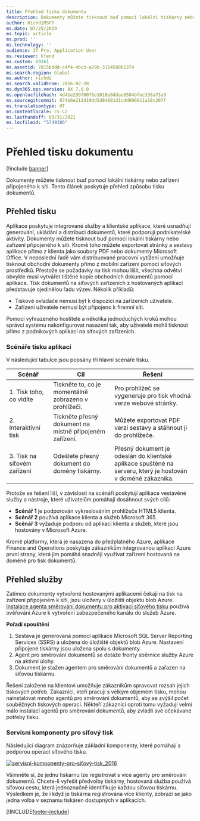 ```yaml
---
title: Přehled tisku dokumentu
description: Dokumenty můžete tisknout buď pomocí lokální tiskárny nebo zařízení připojeného k síti. Tento článek poskytuje přehled způsobu tisku dokumentů.
author: RichdiMSFT
ms.date: 07/25/2019
ms.topic: article
ms.prod: ''
ms.technology: ''
audience: IT Pro, Application User
ms.reviewer: kfend
ms.custom: 69161
ms.assetid: 7815bddd-c4f4-4bc3-a29b-315458065374
ms.search.region: Global
ms.author: richdi
ms.search.validFrom: 2016-02-28
ms.dyn365.ops.version: AX 7.0.0
ms.openlocfilehash: 4d41e299f0076e1016e8ddae8584bfec338a73a9
ms.sourcegitcommit: 074b6e212d19dd5d84881d1cdd096611a18c207f
ms.translationtype: HT
ms.contentlocale: cs-CZ
ms.lasthandoff: 03/31/2021
ms.locfileid: "5749386"
---
```

# <a name="document-printing-overview"></a>Přehled tisku dokumentu

[!include [banner](../includes/banner.md)]

Dokumenty můžete tisknout buď pomocí lokální tiskárny nebo zařízení připojeného k síti. Tento článek poskytuje přehled způsobu tisku dokumentů.

## <a name="printing-overview"></a>Přehled tisku

Aplikace poskytuje integrované služby a klientské aplikace, které usnadňují generování, ukládání a distribuci dokumentů, které podporují podnikatelské aktivity. Dokumenty můžete tisknout buď pomocí lokální tiskárny nebo zařízení připojeného k síti. Kromě toho můžete exportovat stránky a sestavy aplikace přímo z klienta jako soubory PDF nebo dokumenty Microsoft Office. V neposlední řadě vám distribuované pracovní vytížení umožňuje tisknout obchodní dokumenty přímo z mobilní zařízení pomocí síťových prostředků. Přestože se požadavky na tisk mohou lišit, všechna odvětví obvykle musí vytvářet tištěné kopie obchodních dokumentů pomocí aplikace. Tisk dokumentů na síťových zařízeních z hostovaných aplikací představuje ojedinělou řadu výzev. Několik příkladů:

- Tiskové ovladače nemusí být k dispozici na zařízeních uživatele.
- Zařízení uživatele nemusí být připojeno k firemní síti.

Pomocí vyhrazeného hostitele a několika jednoduchých kroků mohou správci systému nakonfigurovat nasazení tak, aby uživatelé mohli tisknout přímo z podnikových aplikací na síťových zařízeních.

### <a name="application-printing-scenarios"></a>Scénáře tisku aplikací 

V následující tabulce jsou popsány tři hlavní scénáře tisku.

| Scénář                        | Cíl                                                      | Řešení |
|---------------------------------|-----------------------------------------------------------|----------|
| 1. Tisk toho, co vidíte        | Tiskněte to, co je momentálně zobrazeno v prohlížeči.             | Pro prohlížeč se vygeneruje pro tisk vhodná verze webové stránky. |
| 2. Interaktivní tisk         | Tiskněte přesný dokument na místně připojeném zařízení. | Můžete exportovat PDF verzi sestavy a stáhnout ji do prohlížeče. |
| 3. Tisk na síťovém zařízení | Odešlete přesný dokument do domény tiskárny.     | Přesný dokument je odeslán do klientské aplikace spuštěné na serveru, který je hostován v doméně zákazníka. |

Protože se řešení liší, v závislosti na scénáři poskytují aplikace vestavěné služby a nástroje, které uživatelům pomáhají dosáhnout svých cílů:

- **Scénář 1** je podporován vykreslováním prohlížeče HTML5 klienta.
- **Scénář 2** používá aplikace klienta a služeb Microsoft 365.
- **Scénář 3** vyžaduje podporu od aplikací klienta a služeb, které jsou hostovány v Microsoft Azure.

Kromě platformy, která je nasazena do předplatného Azure, aplikace Finance and Operations poskytuje zákazníkům integrovanou aplikaci Azure první strany, která jim pomáhá snadněji využívat zařízení hostovaná na doméně pro tisk dokumentů.

## <a name="service-overview"></a>Přehled služby
Zatímco dokumenty vytvořené hostovanými aplikacemi čekají na tisk na zařízení připojeném k síti, jsou uloženy v úložišti objektu blob Azure. [Instalace agenta směrování dokumentu pro aktivaci síťového tisku](install-document-routing-agent.md) používá ověřování Azure k vytvoření zabezpečeného kanálu do služeb Azure.

**Pořadí spouštění**

1. Sestava je generovaná pomocí aplikace Microsoft SQL Server Reporting Services (SSRS) a uložena do úložiště objektů blob Azure. Nastavení připojené tiskárny jsou uložena spolu s dokumenty.
2. Agent pro směrování dokumentů se dotáže fronty sběrnice služby Azure na aktivní úlohy.
3. Dokument je stažen agentem pro směrování dokumentů a zařazen na síťovou tiskárnu.

Řešení založené na klientovi umožňuje zákazníkům spravovat rozsah jejich tiskových potřeb. Zákazníci, kteří pracují s velkým objemem tisku, mohou nainstalovat mnoho agentů pro směrování dokumentů, aby se zvýšil počet souběžných tiskových operací. Někteří zákazníci oproti tomu vyžadují velmi málo instalací agentů pro směrování dokumentů, aby zvládli své očekávané potřeby tisku.

### <a name="service-components-for-network-printing"></a>Servisní komponenty pro síťový tisk

Následující diagram znázorňuje základní komponenty, které pomáhají s podporou operací síťového tisku.

[![servisní-komponenty-pro-síťový-tisk\_2016](./media/service-components-for-network-printing_2016.png)](./media/service-components-for-network-printing_2016.png)

Všimněte si, že jednu tiskárnu lze registrovat s více agenty pro směrování dokumentů. Chcete-li vyřešit předvolby tiskárny, hostovaná služba používá síťovou cestu, která jednoznačně identifikuje každou síťovou tiskárnu. Výsledkem je, že i když je tiskárna registrována více klienty, zobrazí se jako jedna volba v seznamu tiskáren dostupných v aplikacích.


[!INCLUDE[footer-include](../../../includes/footer-banner.md)]